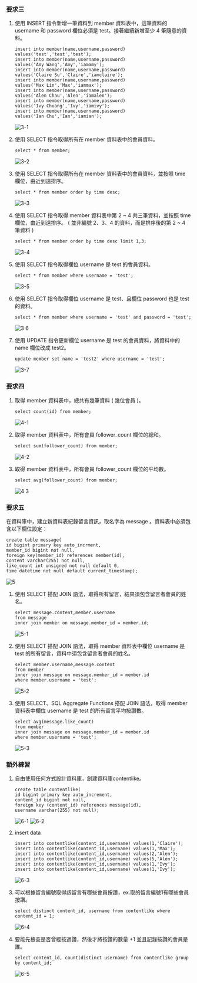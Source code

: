 ### 要求三
1. 使⽤ INSERT 指令新增⼀筆資料到 member 資料表中，這筆資料的 username 和 password 欄位必須是 test。接著繼續新增⾄少 4 筆隨意的資料。
   ```mysql
   insert into member(name,username,password)
   values('test','test','test');
   insert into member(name,username,password)
   values('Amy Wang','Amy','iamamy');
   insert into member(name,username,password)
   values('Claire Su','Claire','iamclaire');
   insert into member(name,username,password)
   values('Max Lin','Max','iammax');
   insert into member(name,username,password)
   values('Alen Chau','Alen','iamalen');
   insert into member(name,username,password)
   values('Ivy Chuang','Ivy','iamivy');
   insert into member(name,username,password)
   values('Ian Chu','Ian','iamian');
   ```
   ![3-1](https://user-images.githubusercontent.com/111445341/196464900-8de91c07-dd37-4f0f-bdb1-6daa3f972c0a.png)

2. 使⽤ SELECT 指令取得所有在 member 資料表中的會員資料。
   ```mysql
   select * from member;
   ```
   ![3-2 ](https://user-images.githubusercontent.com/111445341/196473140-a0ef7ba9-1cf1-43ed-9916-f16f78199c53.png)

3. 使⽤ SELECT 指令取得所有在 member 資料表中的會員資料，並按照 time 欄位，由近到遠排序。
   ```mysql
   select * from member order by time desc;
   ```
   ![3-3](https://user-images.githubusercontent.com/111445341/196473647-53baf3e3-fbc6-499e-9c46-da7a1d5e0f5b.png)
   
4. 使⽤ SELECT 指令取得 member 資料表中第 2 ~ 4 共三筆資料，並按照 time 欄位，由近到遠排序。 ( 並非編號 2、3、4 的資料，⽽是排序後的第 2 ~ 4 筆資料 )
   ```mysql
   select * from member order by time desc limit 1,3;
   ```
   ![3-4](https://user-images.githubusercontent.com/111445341/196474002-9bec69da-47f0-45f1-9f17-77708fc4acf8.png)
   
5. 使⽤ SELECT 指令取得欄位 username 是 test 的會員資料。
   ```mysql
   select * from member where username = 'test';
   ```
   ![3-5](https://user-images.githubusercontent.com/111445341/196474389-938d9a26-2338-4c20-8784-977e56a01e42.png)
   
6. 使⽤ SELECT 指令取得欄位 username 是 test、且欄位 password 也是 test 的資料。
   ```mysql
   select * from member where username = 'test' and password = 'test';
   ```
   ![3 6](https://user-images.githubusercontent.com/111445341/196474653-72fd18aa-036a-49f2-9bcd-9ee640c29f5e.png)
   
7. 使⽤ UPDATE 指令更新欄位 username 是 test 的會員資料，將資料中的 name 欄位改成 test2。
   ```mysql
   update member set name = 'test2' where username = 'test';
   ```
   ![3-7](https://user-images.githubusercontent.com/111445341/196475054-122d70bd-d8fb-43fe-b96c-bd14a668feb3.png)

### 要求四
1. 取得 member 資料表中，總共有幾筆資料 ( 幾位會員 )。
   ```mysql
   select count(id) from member;
   ```
   ![4-1](https://user-images.githubusercontent.com/111445341/196475510-9cb95384-85cf-4f8a-b647-bc63ea1380df.png)
   
2. 取得 member 資料表中，所有會員 follower_count 欄位的總和。
   ```mysql
   select sum(follower_count) from member;
   ```
   ![4-2](https://user-images.githubusercontent.com/111445341/196475799-29b265ea-9dc6-47ae-bda7-3b8178ca8aae.png)

3. 取得 member 資料表中，所有會員 follower_count 欄位的平均數。
   ```mysql
   select avg(follower_count) from member;
   ```
   ![4 3](https://user-images.githubusercontent.com/111445341/196476065-698ad022-99ac-4df5-8141-05ca5e891f07.png)

### 要求五
在資料庫中，建立新資料表紀錄留⾔資訊，取名字為 message 。資料表中必須包含以下欄位設定：
```mysql
create table message(
id bigint primary key auto_incrment,
member_id bigint not null,
foreign key(member_id) references member(id),
content varchar(255) not null,
like_count int unsigned not null default 0,
time datetime not null default current_timestamp);
```
![5](https://user-images.githubusercontent.com/111445341/196476854-9309b914-2cd0-409d-85ec-8100d097be4f.png)

1. 使⽤ SELECT 搭配 JOIN 語法，取得所有留⾔，結果須包含留⾔者會員的姓名。
   ```mysql
   select message.content,member.username
   from message 
   inner join member on message.member_id = member.id;
   ```
   ![5-1](https://user-images.githubusercontent.com/111445341/196477464-6dccf778-6479-42d8-bea6-4aaa96ea0bdf.png)
 
2. 使⽤ SELECT 搭配 JOIN 語法，取得 member 資料表中欄位 username 是 test 的所有留⾔，資料中須包含留⾔者會員的姓名。
   ```mysql
   select member.username,message.content
   from member 
   inner join message on message.member_id = member.id
   where member.username = 'test';
   ```
   ![5-2](https://user-images.githubusercontent.com/111445341/196477930-019345f1-160f-4c2b-9238-c8108826cedd.png)
   
3. 使⽤ SELECT、SQL Aggregate Functions 搭配 JOIN 語法，取得 member 資料表中欄位 username 是 test 的所有留⾔平均按讚數。
   ```mysql
   select avg(message.like_count) 
   from member 
   inner join message on message.member_id = member.id
   where member.username = 'test';
   ```
   ![5-3](https://user-images.githubusercontent.com/111445341/196478461-454217f6-a80b-4359-a2a8-6bf0fa66bbf6.png)

### 額外練習
1. 自由使用任何方式設計資料庫，創建資料庫contentlike。
   ```mysql
   create table contentlike(
   id bigint primary key auto_increment,
   content_id bigint not null,
   foreign key (content_id) references message(id),
   username varchar(255) not null);
   ```
   ![6-1](https://user-images.githubusercontent.com/111445341/196733835-ac6051c5-1917-4154-9f2b-de4fdfffc5f4.png)
   ![6-2](https://user-images.githubusercontent.com/111445341/196734039-ba8d9eb7-0906-4576-b453-3d06b2255dc6.png)
   
2. insert data
   ```mysql
   insert into contentlike(content_id,username) values(1,'Claire');
   insert into contentlike(content_id,username) values(1,'Max');
   insert into contentlike(content_id,username) values(2,'Alen');
   insert into contentlike(content_id,username) values(5,'Alen');
   insert into contentlike(content_id,username) values(1,'Ivy');
   insert into contentlike(content_id,username) values(1,'Ivy');
   ```
   ![6-3](https://user-images.githubusercontent.com/111445341/196734735-cb65d935-9454-482e-b778-edaf4eef2cc6.png)
   
3. 可以根據留言編號取得該留言有哪些會員按讚，ex.取的留言編號1有哪些會員按讚。
   ```mysql
   select distinct content_id, username from contentlike where content_id = 1;
   ```
   ![6-4](https://user-images.githubusercontent.com/111445341/196735639-f3f2b505-bdb1-4474-8a0e-b44923e5d626.png)

4. 要能先檢查是否曾經按過讚，然後才將按讚的數量 +1 並且記錄按讚的會員是誰。
   ```mysql
   select content_id, count(distinct username) from contentlike group by content_id;
   ```
   ![6-5](https://user-images.githubusercontent.com/111445341/196736245-6ef8d567-2d21-4432-91f3-9e112ebb6998.png)

   
   
   

   
   
